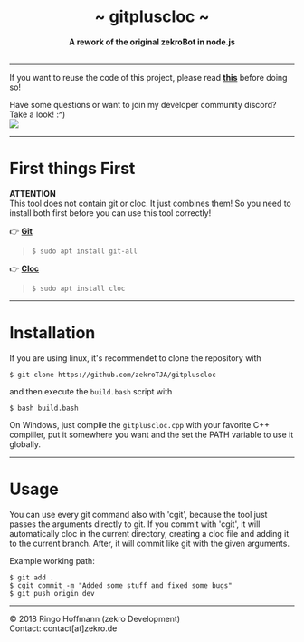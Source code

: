  <div align="center">
     <h1>~ gitpluscloc ~</h1>
     <strong>A rework of the original zekroBot in node.js</strong><br><br>
 </div>

---


If you want to reuse the code of this project, please read **[this](http://s.zekro.de/codepolicy)** before doing so!

Have some questions or want to join my developer community discord? Take a look! :^)
<br/><a href="http://discord.zekro.de"><img src="https://discordapp.com/api/guilds/307084334198816769/embed.png"/></a>

----

# First things First

**ATTENTION**  
This tool does not contain git or cloc. It just combines them! So you need to install both first before you can use this tool correctly!

👉 [**Git**](https://git-scm.com/downloads)  
> `$ sudo apt install git-all`

👉 [**Cloc**](https://github.com/AlDanial/cloc)  
> `$ sudo apt install cloc`

----

# Installation

If you are using linux, it's recommendet to clone the repository with
```
$ git clone https://github.com/zekroTJA/gitpluscloc
```
and then execute the `build.bash` script with
```
$ bash build.bash
```

On Windows, just compile the `gitpluscloc.cpp` with your favorite C++ compiller, put it somewhere you want and the set the PATH variable to use it globally.

----

# Usage

You can use every git command also with 'cgit', because the tool just passes the arguments directly to git. If you commit with 'cgit', it will automatically cloc in the current directory, creating a cloc file and adding it to the current branch. After, it will commit like git with the given arguments.

Example working path:
```
$ git add .
$ cgit commit -m "Added some stuff and fixed some bugs"
$ git push origin dev
```

----

© 2018 Ringo Hoffmann (zekro Development)  
Contact: contact[at]zekro.de
